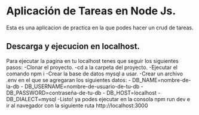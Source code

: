 # Aplicación de Tareas en Node Js.
Esta es una aplicacion de practica en la que podes hacer un crud de tareas.

## Descarga y ejecucion en localhost.
Para ejecutar la pagina en tu localhost tenes que seguir los siguientes pasos:
-Clonar el proyecto.
-cd a la carpeta del proyecto.
-Ejecutar el comando npm i
-Crear la base de datos mysql a usar.
-Crear un archivo .env en el que se agregaran los siguientes datos:
    - DB_NAME=nombre-de-la-db
    - DB_USERNAME=nombre-de-usuario-de-tu-db
    - DB_PASSWORD=contraseña-de-tu-db
    - DB_HOST=localhost
    - DB_DIALECT=mysql
-Listo! ya podes ejecutar en la consola npm run dev e ir al navegador con la siguiente ruta http://localhost:3000
